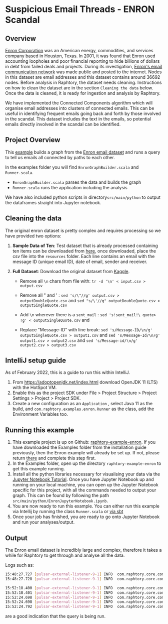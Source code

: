# Suspicious Email Threads - ENRON Scandal

## Overview
[Enron Corporation](https://en.wikipedia.org/wiki/Enron) was an American energy, commodities, and services company based in Houston, Texas. In 2001, it was found that Enron used accounting loopholes and poor financial reporting to hide billions of dollars in debt from failed deals and projects. During its investigation, [Enron's email communication network](https://snap.stanford.edu/data/email-Enron.html) was made public and posted to the internet. Nodes in this dataset are email addresses and this dataset contains around 36692 nodes. Before analysis in Raphtory, the dataset needs cleaning. Instructions on how to clean the dataset are in the section `Cleaning the data` below. Once the data is cleaned, it is ready for ingestion and analysis by Raphtory. 

We have implemented the Connected Components algorithm which will organise email addresses into clusters of connected emails. This can be useful in identifying frequent emails going back and forth by those involved in the scandal. This dataset includes the text in the emails, so potential emails directly involved in the scandal can be identified.

## Project Overview

This [example](https://github.com/Raphtory/Examples/tree/0.5.0/raphtory-example-enron) builds a graph from the [Enron email dataset](https://www.kaggle.com/wcukierski/enron-email-dataset) and runs a query to tell us emails all connected by paths to each other.

In the examples folder you will find `EnronGraphBuilder.scala` and `Runner.scala`.

* `EnronGraphBuilder.scala` parses the data and builds the graph
* `Runner.scala` runs the application including the analysis

We have also included python scripts in directory`src/main/python` to output the dataframes straight into Jupyter notebook.

## Cleaning the data

The original enron dataset is pretty complex and requires processing so we have provided two options:

1) **Sample Data of Ten**: Test dataset that is already processed containing ten items can be downloaded from [here](https://github.com/Raphtory/Data/blob/main/email_test.csv), once downloaded, place the csv file into the `resources` folder. Each line contains an email with the message ID (unique email ID), date of email, sender and receiver.

2) **Full Dataset**: Download the original dataset from [Kaggle](https://www.kaggle.com/wcukierski/enron-email-dataset).
    * Remove all `\n` chars from file with:  `tr -d '\n' < input.csv > output.csv` 
    * Remove all " and ' : `sed 's/\"//g' output.csv > outputDoubleQuote.csv` and `sed "s/\'//g" outputDoubleQuote.csv > outputSingleQuote.csv`
    * Add `\n` wherever there is a `sent_mail` : 
    `sed 's!sent_mail!\
quote> !g' < outputSingleQuote.csv`
and

    * Replace "Message-ID" with line break: `sed 's/Message-ID/\n/g' outputSingleQuote.csv > output1.csv` and `sed 's/Message-Id/\n/g' output1.csv > output2.csv` and `sed 's/Message-id/\n/g' output2.csv > output3.csv` 

## IntelliJ setup guide

As of February 2022, this is a guide to run this within IntelliJ.

1. From https://adoptopenjdk.net/index.html download OpenJDK 11 (LTS) with the HotSpot VM.
2. Enable this as the project SDK under File > Project Structure > Project Settings > Project > Project SDK.
3. Create a new configuration as an `Application` , select Java 11 as the build, and `com.raphtory.examples.enron.Runner` as the class, add the Environment Variables too.

## Running this example

1. This example project is up on Github: [raphtory-example-enron](https://github.com/Raphtory/Examples/tree/0.5.0/raphtory-example-enron). If you have downloaded the Examples folder from the installation guide previously, then the Enron example will already be set up. If not, please return [there](../Install/installdependencies.md) and complete this step first. 
2. In the Examples folder, open up the directory `raphtory-example-enron` to get this example running.
3. Install all the python libraries necessary for visualising your data via the [Jupyter Notebook Tutorial](../PythonClient/tutorial_py_raphtory.md). Once you have Jupyter Notebook up and running on your local machine, you can open up the Jupyter Notebook specific for this project, with all the commands needed to output your graph. This can be found by following the path `src/main/python/EnronJupyterNotebook.ipynb`.
4. You are now ready to run this example. You can either run this example via Intellij by running the class `Runner.scala` or [via sbt](../Install/installdependencies.md#running-raphtory-via-sbt)
5. Once your job has finished, you are ready to go onto Jupyter Notebook and run your analyses/output.

## Output

The Enron email dataset is incredibly large and complex, therefore it takes a while for Raphtory to get through and analyse all the data.

Logs such as: 
```bash
15:48:27.727 [pulsar-external-listener-9-1] INFO  com.raphtory.core.components.querytracker.QueryProgressTracker - Job 'ConnectedComponents_1646321862675': Perspective '970557940000' finished in 114285 ms.
15:48:27.728 [pulsar-external-listener-9-1] INFO  com.raphtory.core.components.querytracker.QueryProgressTracker - Job ConnectedComponents_1646321862675: Running query, processed 8 perspectives.
```
```bash
15:52:18.400 [pulsar-external-listener-9-1] INFO  com.raphtory.core.components.querytracker.QueryProgressTracker - Job 'ConnectedComponents_1646321862675': Perspective '989557940000' finished in 6593 ms.
15:52:18.401 [pulsar-external-listener-9-1] INFO  com.raphtory.core.components.querytracker.QueryProgressTracker - Job ConnectedComponents_1646321862675: Running query, processed 27 perspectives.
15:52:24.698 [pulsar-external-listener-9-1] INFO  com.raphtory.core.components.querytracker.QueryProgressTracker - Job 'ConnectedComponents_1646321862675': Perspective '989858340000' finished in 6298 ms.
15:52:24.698 [pulsar-external-listener-9-1] INFO  com.raphtory.core.components.querytracker.QueryProgressTracker - Job ConnectedComponents_1646321862675: Running query, processed 28 perspectives.
15:52:24.792 [pulsar-external-listener-9-1] INFO  com.raphtory.core.components.querytracker.QueryProgressTracker - Job ConnectedComponents_1646321862675: Query completed with 28 perspectives and finished in 881069 ms.
```
are a good indication that the query is being run.